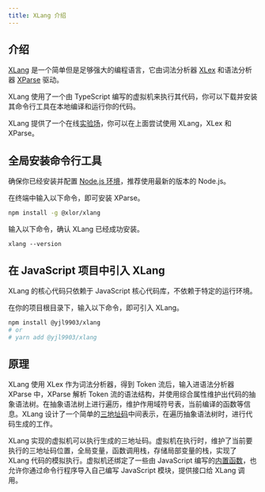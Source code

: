 ```yaml
---
title: XLang 介绍
---
```


## 介绍

[XLang](https://github.com/yjl9903/XLang) 是一个简单但是足够强大的编程语言，它由词法分析器 [XLex](https://github.com/LonelyKuma/XLex) 和语法分析器 [XParse](https://github.com/LonelyKuma/XParse) 驱动。

XLang 使用了一个由 TypeScript 编写的虚拟机来执行其代码，你可以下载并安装其命令行工具在本地编译和运行你的代码。

XLang 提供了一个在线[实验场](https://xlang.netlify.app/)，你可以在上面尝试使用 XLang，XLex 和 XParse。

## 全局安装命令行工具

确保你已经安装并配置 [Node.js 环境](https://nodejs.org/en/)，推荐使用最新的版本的 Node.js。

在终端中输入以下命令，即可安装 XParse。

```bash
npm install -g @xlor/xlang
```

输入以下命令，确认 XLang 已经成功安装。

```base
xlang --version
```

## 在 JavaScript 项目中引入 XLang

XLang 的核心代码只依赖于 JavaScript 核心代码库，不依赖于特定的运行环境。

在你的项目根目录下，输入以下命令，即可引入 XLang。

```bash
npm install @yjl9903/xlang
# or
# yarn add @yjl9903/xlang
```

## 原理

XLang 使用 XLex 作为词法分析器，得到 Token 流后，输入进语法分析器 XParse 中，XParse 解析 Token 流的语法结构，并使用综合属性维护出代码的抽象语法树。在抽象语法树上进行遍历，维护作用域符号表，当前编译的函数等信息。XLang 设计了一个简单的[三地址码](/xlang/deep)中间表示，在遍历抽象语法树时，进行代码生成的工作。

XLang 实现的虚拟机可以执行生成的三地址码。虚拟机在执行时，维护了当前要执行的三地址码位置，全局变量，函数调用栈，存储局部变量的栈，实现了 XLang 代码的模拟执行。虚拟机还绑定了一些由 JavaScript 编写的[内置函数](/xlang/fn)，也允许你通过命令行程序导入自己编写 JavaScript 模块，提供接口给 XLang 调用。
